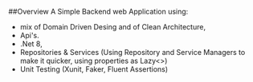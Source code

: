 ##Overview
A Simple Backend web Application using:
 - mix of Domain Driven Desing and of Clean Architecture,
 - Api's.
 - .Net 8,
 - Repositories & Services (Using Repository and Service Managers to make it quicker, using properties as Lazy<>)
 - Unit Testing (Xunit, Faker, Fluent Assertions)

